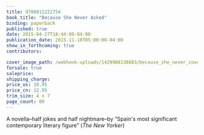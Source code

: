 ```yaml
---
title: 9780811222754
book_title: "Because She Never Asked"
binding: paperback
published: true
date: 2015-04-27T18:44:00-04:00
publication_date: 2015-11-10T05:00:00-04:00
show_in_forthcoming: true
contributors:

cover_image_path: /webhook-uploads/1429908138883/because_she_never_cover.jpg
forsale: true
saleprice:
shipping_charge:
price_us: 10.95
price_cn: 12.95
trim_size: 4 x 7
page_count: 80
---
```

A novella–half jokes and half nightmare–by “Spain's most significant contemporary literary figure” (_The New Yorker_)

